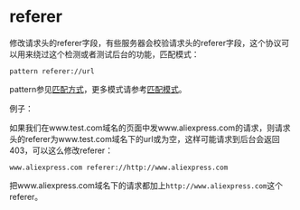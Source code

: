 # referer

修改请求头的referer字段，有些服务器会校验请求头的referer字段，这个协议可以用来绕过这个检测或者测试后台的功能，匹配模式：

	pattern referer://url
	
pattern参见[匹配方式](../pattern.html)，更多模式请参考[匹配模式](../mode.html)。

例子：

如果我们在www.test.com域名的页面中发www.aliexpress.com的请求，则请求头的referer为www.test.com域名下的url或为空，这样可能请求到后台会返回403，可以这么修改referer：

	www.aliexpress.com referer://http://www.aliexpress.com
	
把www.aliexpress.com域名下的请求都加上`http://www.aliexpress.com`这个referer。
